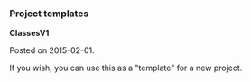 ### Project templates

**ClassesV1**

Posted on 2015-02-01.

If you wish, you can use this as a "template" for a new project.
